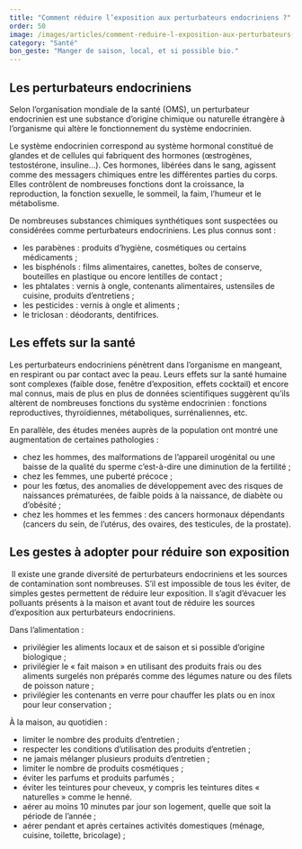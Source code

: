 ```yaml
---
title: "Comment réduire l’exposition aux perturbateurs endocriniens ?"
order: 50
image: /images/articles/comment-reduire-l-exposition-aux-perturbateurs-endocriniens.jpg
category: "Santé"
bon_geste: "Manger de saison, local, et si possible bio."
---
```


## Les perturbateurs endocriniens

Selon l’organisation mondiale de la santé (OMS), un perturbateur endocrinien est une substance d’origine chimique ou naturelle étrangère à l’organisme qui altère le fonctionnement du système endocrinien. 

Le système endocrinien correspond au système hormonal constitué de glandes et de cellules qui fabriquent des hormones (œstrogènes, testostérone, insuline…). Ces hormones, libérées dans le sang, agissent comme des messagers chimiques entre les différentes parties du corps. Elles contrôlent de nombreuses fonctions dont la croissance, la reproduction, la fonction sexuelle, le sommeil, la faim, l’humeur et le métabolisme. 

De nombreuses substances chimiques synthétiques sont suspectées ou considérées comme perturbateurs endocriniens. Les plus connus sont : 
- les parabènes :  produits d’hygiène,  cosmétiques ou certains médicaments ;
- les bisphénols : films alimentaires, canettes, boîtes de conserve, bouteilles en plastique ou encore lentilles de contact ;
- les phtalates : vernis à ongle, contenants alimentaires, ustensiles de cuisine, produits d’entretiens ;
- les pesticides : vernis à ongle et aliments ; 
- le triclosan : déodorants, dentifrices.

## Les effets sur la santé 

Les perturbateurs endocriniens pénètrent dans l’organisme en mangeant, en respirant ou par contact avec la peau. Leurs effets sur la santé humaine sont complexes (faible dose, fenêtre d’exposition, effets cocktail) et encore mal connus, mais de plus en plus de données scientifiques suggèrent qu’ils altèrent de nombreuses fonctions du système endocrinien : fonctions reproductives, thyroïdiennes, métaboliques, surrénaliennes, etc.

En parallèle, des études menées auprès de la population ont montré une augmentation de certaines pathologies : 
- chez les hommes, des malformations de l’appareil urogénital ou une baisse de la qualité du sperme c’est-à-dire une diminution de la fertilité ;
- chez les femmes, une puberté précoce ;
- pour les fœtus, des anomalies de développement avec des risques de naissances prématurées, de faible poids à la naissance, de diabète ou d’obésité ;
- chez les hommes et les femmes : des cancers hormonaux dépendants (cancers du sein, de l’utérus, des ovaires, des testicules, de la prostate).

## Les gestes à adopter pour réduire son exposition
­
Il existe une grande diversité de perturbateurs endocriniens et les sources de contamination sont nombreuses. S’il est impossible de tous les éviter, de simples gestes permettent de réduire leur exposition. Il s’agit d’évacuer les polluants présents à la maison et avant tout de réduire les sources d’exposition aux perturbateurs endocriniens.
 
Dans l’alimentation : 
- privilégier les aliments locaux et de saison et si possible d’origine biologique ;
- privilégier le « fait maison » en utilisant des produits frais ou des aliments surgelés non préparés comme des légumes nature ou des filets de poisson nature ; 
- privilégier les contenants en verre pour chauffer les plats ou en inox pour leur conservation ; 
 
À la maison, au quotidien : 
- limiter le nombre des produits d’entretien ;
- respecter les conditions d’utilisation des produits d’entretien ;
- ne jamais mélanger plusieurs produits d’entretien ;
- limiter le nombre de produits cosmétiques ; 
- éviter les parfums et produits parfumés ;
- éviter les teintures pour cheveux, y compris les teintures dites « naturelles » comme le henné.
- aérer au moins 10 minutes par jour son logement, quelle que soit la période de l’année ;
- aérer pendant et après certaines activités domestiques (ménage, cuisine, toilette, bricolage) ;
